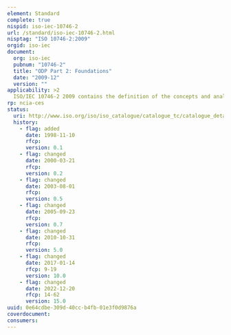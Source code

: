 ```yaml
---
element: Standard
complete: true
nispid: iso-iec-10746-2
url: /standard/iso-iec-10746-2.html
nisptag: "ISO 10746-2:2009"
orgid: iso-iec
document:
  org: iso-iec
  pubnum: "10746-2"
  title: "ODP Part 2: Foundations"
  date: "2009-12"
  version: ""
applicability: >2
  ISO/IEC 10746-2 2009 contains the definition of the concepts and analytical framework for normalized description of any distributed processing system. It introduces the principles of conformance to ODP standards and the way in which they are applied. These concepts and principles are used in ISO/IEC 10746-3 and to establish requirements for new ODP specification techniques.
rp: ncia-ces
status:
  uri: http://www.iso.org/iso/iso_catalogue/catalogue_tc/catalogue_detail.htm?csnumber=55723
  history: 
    - flag: added
      date: 1998-11-10
      rfcp: 
      version: 0.1
    - flag: changed
      date: 2000-03-21
      rfcp: 
      version: 0.2
    - flag: changed
      date: 2003-08-01
      rfcp: 
      version: 0.5
    - flag: changed
      date: 2005-09-23
      rfcp: 
      version: 0.7
    - flag: changed
      date: 2010-10-31
      rfcp: 
      version: 5.0
    - flag: changed
      date: 2017-01-14
      rfcp: 9-19
      version: 10.0
    - flag: changed
      date: 2022-12-20
      rfcp: 14-62
      version: 15.0
uuid: 0e64cdbe-309d-40cc-b4fb-01e3f0d9876a
coverdocument:
consumers:
---
```

